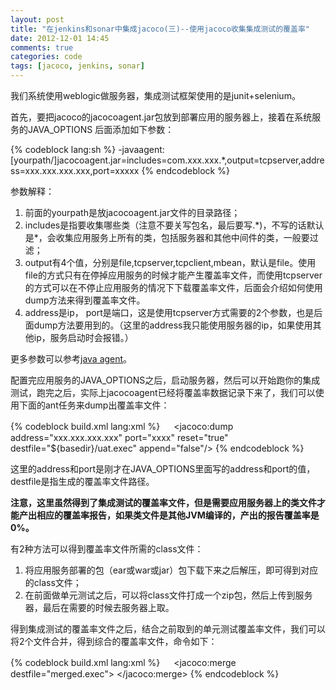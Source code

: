 ```yaml
---
layout: post
title: "在jenkins和sonar中集成jacoco(三)--使用jacoco收集集成测试的覆盖率"
date: 2012-12-01 14:45
comments: true
categories: code
tags: [jacoco, jenkins, sonar]
---
```

  
我们系统使用weblogic做服务器，集成测试框架使用的是junit+selenium。  
  
首先，要把jacoco的jacocoagent.jar包放到部署应用的服务器上，接着在系统服务的JAVA_OPTIONS 后面添加如下参数：  

<!--more-->  
{% codeblock lang:sh %}
-javaagent:[yourpath/]jacocoagent.jar=includes=com.xxx.xxx.*,output=tcpserver,address=xxx.xxx.xxx.xxx,port=xxxxx
{% endcodeblock %}  
  
参数解释：  
  
1. 前面的yourpath是放jacocoagent.jar文件的目录路径；
2. includes是指要收集哪些类（注意不要关写包名，最后要写.\*)，不写的话默认是\*，会收集应用服务上所有的类，包括服务器和其他中间件的类，一般要过滤；
3. output有4个值，分别是file,tcpserver,tcpclient,mbean，默认是file。使用file的方式只有在停掉应用服务的时候才能产生覆盖率文件，而使用tcpserver的方式可以在不停止应用服务的情况下下载覆盖率文件，后面会介绍如何使用dump方法来得到覆盖率文件。
4. address是ip， port是端口，这是使用tcpserver方式需要的2个参数，也是后面dump方法要用到的。（这里的address我只能使用服务器的ip，如果使用其他ip，服务启动时会报错。）  
  
更多参数可以参考[java agent](http://www.eclemma.org/jacoco/trunk/doc/agent.html)。  
  
配置完应用服务的JAVA_OPTIONS之后，启动服务器，然后可以开始跑你的集成测试，跑完之后，实际上jacocoagent已经将覆盖率数据记录下来了，我们可以使用下面的ant任务来dump出覆盖率文件：  

{% codeblock build.xml lang:xml %}
　 <target name="downloadUatCoverageData">
        <jacoco:dump address="xxx.xxx.xxx.xxx" port="xxxx" reset="true" destfile="${basedir}/uat.exec" append="false"/>
    </target>
{% endcodeblock %}  
  
这里的address和port是刚才在JAVA_OPTIONS里面写的address和port的值，destfile是指生成的覆盖率文件路径。  

**注意，这里虽然得到了集成测试的覆盖率文件，但是需要应用服务器上的类文件才能产出相应的覆盖率报告，如果类文件是其他JVM编译的，产出的报告覆盖率是0%。**  
  
有2种方法可以得到覆盖率文件所需的class文件：  
  
1. 将应用服务部署的包（ear或war或jar）包下载下来之后解压，即可得到对应的class文件；  
2. 在前面做单元测试之后，可以将class文件打成一个zip包，然后上传到服务器，最后在需要的时候去服务器上取。  
  
得到集成测试的覆盖率文件之后，结合之前取到的单元测试覆盖率文件，我们可以将2个文件合并，得到综合的覆盖率文件，命令如下：  

{% codeblock build.xml lang:xml %}
　<target name="mergeCoverage">
        <jacoco:merge destfile="merged.exec">
            <fileset dir="${basedir}" includes="*.exec"/>
        </jacoco:merge>
   </target>
{% endcodeblock %}  

